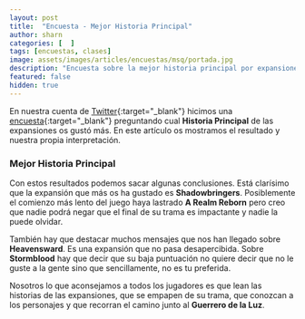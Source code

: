```yaml
---
layout: post
title:  "Encuesta - Mejor Historia Principal"
author: sharn
categories: [  ]
tags: [encuestas, clases]
image: assets/images/articles/encuestas/msq/portada.jpg
description: "Encuesta sobre la mejor historia principal por expansiones."
featured: false
hidden: true
---
```


En nuestra cuenta de [Twitter](https://twitter.com/GacetaEorzea){:target="_blank"} hicimos una [encuesta](https://twitter.com/GacetaEorzea/status/1417530378991046659){:target="_blank"} preguntando cual **Historia Principal** de las expansiones os gustó más. En este artículo os mostramos el resultado y nuestra propia interpretación.

<script src="https://cdn.jsdelivr.net/npm/chart.js"></script>

### Mejor Historia Principal

<div class="container">
    <div class="row">
        <div class="col">
            <div class="card">
                <div class="card-body">
                    <canvas id="msq"></canvas>
                </div>
            </div>
        </div>
     </div>     
</div>

<script>
var msq = document.getElementById("msq");
if (msq) {
  new Chart(msq, {
  type: 'bar',
  options: {
    indexAxis: 'y',
    plugins: {
      legend: {
        display: false
      },
    },
  },  
  data: {
      labels: [
        'Shadowbringers',
        'Heavensward',
        'Stormblood',
        'A Realm Reborn',        
      ],
      datasets: [{
        label: '',
        data: [
          64.2,
          24.4,
          6.5,
          4.9],
        backgroundColor: [          
          '#4C3FA1',
          '#406FEA',
          '#E22102',
          '#298BB0'
        ],
        axis: 'y',
      }]
    },
  });
}
</script>


Con estos resultados podemos sacar algunas conclusiones. Está clarísimo que la expansión que más os ha gustado es **Shadowbringers**. Posiblemente el comienzo más lento del juego haya lastrado **A Realm Reborn** pero creo que nadie podrá negar que el final de su trama es impactante y nadie la puede olvidar.

También hay que destacar muchos mensajes que nos han llegado sobre **Heavensward**. Es una expansión que no pasa desapercibida. Sobre **Stormblood** hay que decir que su baja puntuación no quiere decir que no le guste a la gente sino que sencillamente, no es tu preferida.

Nosotros lo que aconsejamos a todos los jugadores es que lean las historias de las expansiones, que se empapen de su trama, que conozcan a los personajes y que recorran el camino junto al **Guerrero de la Luz**.